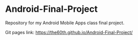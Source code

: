 # Android-Final-Project

Repository for my Android Mobile Apps class final project. <br />

Git pages link: https://the60th.github.io/Android-Final-Project/

